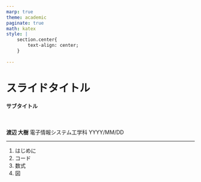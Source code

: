 ```yaml
---
marp: true
theme: academic
paginate: true
math: katex
style: |
    section.center{
        text-align: center;
    }
    
---
```

<!-- _class: lead -->

# スライドタイトル

#### サブタイトル

<br>

**渡辺 大樹**
電子情報システム工学科
YYYY/MM/DD

--- 

<!-- _header: 目次 -->

1. はじめに
2. コード
3. 数式
4. 図 

